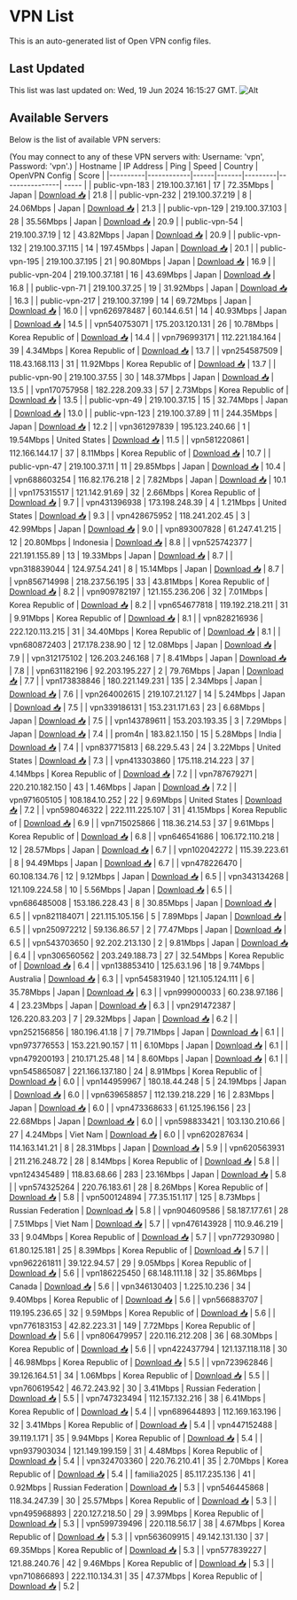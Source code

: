 # VPN List

This is an auto-generated list of Open VPN config files.

## Last Updated

This list was last updated on: Wed, 19 Jun 2024 16:15:27 GMT.
![Alt](https://repobeats.axiom.co/api/embed/186b98318ef1479477931607c1ad7d823f12451f.svg "Repobeats analytics image")

## Available Servers

Below is the list of available VPN servers:

(You may connect to any of these VPN servers with: Username: 'vpn', Password: 'vpn'.)
| Hostname | IP Address | Ping | Speed | Country | OpenVPN Config | Score |
|----------|------------|------|-------|---------|----------------| ----- |
| public-vpn-183 | 219.100.37.161 | 17 | 72.35Mbps | Japan | [Download 📥](./configs/server_0_JP.ovpn) | 21.8 |
| public-vpn-232 | 219.100.37.219 | 8 | 24.06Mbps | Japan | [Download 📥](./configs/server_1_JP.ovpn) | 21.3 |
| public-vpn-129 | 219.100.37.103 | 28 | 35.56Mbps | Japan | [Download 📥](./configs/server_2_JP.ovpn) | 20.9 |
| public-vpn-54 | 219.100.37.19 | 12 | 43.82Mbps | Japan | [Download 📥](./configs/server_3_JP.ovpn) | 20.9 |
| public-vpn-132 | 219.100.37.115 | 14 | 197.45Mbps | Japan | [Download 📥](./configs/server_4_JP.ovpn) | 20.1 |
| public-vpn-195 | 219.100.37.195 | 21 | 90.80Mbps | Japan | [Download 📥](./configs/server_5_JP.ovpn) | 16.9 |
| public-vpn-204 | 219.100.37.181 | 16 | 43.69Mbps | Japan | [Download 📥](./configs/server_6_JP.ovpn) | 16.8 |
| public-vpn-71 | 219.100.37.25 | 19 | 31.92Mbps | Japan | [Download 📥](./configs/server_7_JP.ovpn) | 16.3 |
| public-vpn-217 | 219.100.37.199 | 14 | 69.72Mbps | Japan | [Download 📥](./configs/server_8_JP.ovpn) | 16.0 |
| vpn626978487 | 60.144.6.51 | 14 | 40.93Mbps | Japan | [Download 📥](./configs/server_9_JP.ovpn) | 14.5 |
| vpn540753071 | 175.203.120.131 | 26 | 10.78Mbps | Korea Republic of | [Download 📥](./configs/server_10_KR.ovpn) | 14.4 |
| vpn796993171 | 112.221.184.164 | 39 | 4.34Mbps | Korea Republic of | [Download 📥](./configs/server_11_KR.ovpn) | 13.7 |
| vpn254587509 | 118.43.168.113 | 31 | 11.92Mbps | Korea Republic of | [Download 📥](./configs/server_12_KR.ovpn) | 13.7 |
| public-vpn-90 | 219.100.37.55 | 30 | 148.37Mbps | Japan | [Download 📥](./configs/server_13_JP.ovpn) | 13.5 |
| vpn170757958 | 182.228.209.33 | 57 | 2.73Mbps | Korea Republic of | [Download 📥](./configs/server_14_KR.ovpn) | 13.5 |
| public-vpn-49 | 219.100.37.15 | 15 | 32.74Mbps | Japan | [Download 📥](./configs/server_15_JP.ovpn) | 13.0 |
| public-vpn-123 | 219.100.37.89 | 11 | 244.35Mbps | Japan | [Download 📥](./configs/server_16_JP.ovpn) | 12.2 |
| vpn361297839 | 195.123.240.66 | 1 | 19.54Mbps | United States | [Download 📥](./configs/server_17_US.ovpn) | 11.5 |
| vpn581220861 | 112.166.144.17 | 37 | 8.11Mbps | Korea Republic of | [Download 📥](./configs/server_18_KR.ovpn) | 10.7 |
| public-vpn-47 | 219.100.37.11 | 11 | 29.85Mbps | Japan | [Download 📥](./configs/server_19_JP.ovpn) | 10.4 |
| vpn688603254 | 116.82.176.218 | 2 | 7.82Mbps | Japan | [Download 📥](./configs/server_20_JP.ovpn) | 10.1 |
| vpn175315517 | 121.142.91.69 | 32 | 2.66Mbps | Korea Republic of | [Download 📥](./configs/server_21_KR.ovpn) | 9.7 |
| vpn431396938 | 173.198.248.39 | 4 | 1.21Mbps | United States | [Download 📥](./configs/server_22_US.ovpn) | 9.3 |
| vpn428675952 | 118.241.202.45 | 3 | 42.99Mbps | Japan | [Download 📥](./configs/server_23_JP.ovpn) | 9.0 |
| vpn893007828 | 61.247.41.215 | 12 | 20.80Mbps | Indonesia | [Download 📥](./configs/server_24_ID.ovpn) | 8.8 |
| vpn525742377 | 221.191.155.89 | 13 | 19.33Mbps | Japan | [Download 📥](./configs/server_25_JP.ovpn) | 8.7 |
| vpn318839044 | 124.97.54.241 | 8 | 15.14Mbps | Japan | [Download 📥](./configs/server_26_JP.ovpn) | 8.7 |
| vpn856714998 | 218.237.56.195 | 33 | 43.81Mbps | Korea Republic of | [Download 📥](./configs/server_27_KR.ovpn) | 8.2 |
| vpn909782197 | 121.155.236.206 | 32 | 7.01Mbps | Korea Republic of | [Download 📥](./configs/server_28_KR.ovpn) | 8.2 |
| vpn654677818 | 119.192.218.211 | 31 | 9.91Mbps | Korea Republic of | [Download 📥](./configs/server_29_KR.ovpn) | 8.1 |
| vpn828216936 | 222.120.113.215 | 31 | 34.40Mbps | Korea Republic of | [Download 📥](./configs/server_30_KR.ovpn) | 8.1 |
| vpn680872403 | 217.178.238.90 | 12 | 12.08Mbps | Japan | [Download 📥](./configs/server_31_JP.ovpn) | 7.9 |
| vpn312175102 | 126.203.246.168 | 7 | 8.41Mbps | Japan | [Download 📥](./configs/server_32_JP.ovpn) | 7.8 |
| vpn631182196 | 92.203.195.227 | 2 | 79.76Mbps | Japan | [Download 📥](./configs/server_33_JP.ovpn) | 7.7 |
| vpn173838846 | 180.221.149.231 | 135 | 2.34Mbps | Japan | [Download 📥](./configs/server_34_JP.ovpn) | 7.6 |
| vpn264002615 | 219.107.21.127 | 14 | 5.24Mbps | Japan | [Download 📥](./configs/server_35_JP.ovpn) | 7.5 |
| vpn339186131 | 153.231.171.63 | 23 | 6.68Mbps | Japan | [Download 📥](./configs/server_36_JP.ovpn) | 7.5 |
| vpn143789611 | 153.203.193.35 | 3 | 7.29Mbps | Japan | [Download 📥](./configs/server_37_JP.ovpn) | 7.4 |
| prom4n | 183.82.1.150 | 15 | 5.28Mbps | India | [Download 📥](./configs/server_38_IN.ovpn) | 7.4 |
| vpn837715813 | 68.229.5.43 | 24 | 3.22Mbps | United States | [Download 📥](./configs/server_39_US.ovpn) | 7.3 |
| vpn413303860 | 175.118.214.223 | 37 | 4.14Mbps | Korea Republic of | [Download 📥](./configs/server_40_KR.ovpn) | 7.2 |
| vpn787679271 | 220.210.182.150 | 43 | 1.46Mbps | Japan | [Download 📥](./configs/server_41_JP.ovpn) | 7.2 |
| vpn971605105 | 108.184.10.252 | 22 | 9.69Mbps | United States | [Download 📥](./configs/server_42_US.ovpn) | 7.2 |
| vpn598046322 | 222.111.225.107 | 31 | 41.15Mbps | Korea Republic of | [Download 📥](./configs/server_43_KR.ovpn) | 6.9 |
| vpn715025866 | 118.36.214.53 | 37 | 9.61Mbps | Korea Republic of | [Download 📥](./configs/server_44_KR.ovpn) | 6.8 |
| vpn646541686 | 106.172.110.218 | 12 | 28.57Mbps | Japan | [Download 📥](./configs/server_45_JP.ovpn) | 6.7 |
| vpn102042272 | 115.39.223.61 | 8 | 94.49Mbps | Japan | [Download 📥](./configs/server_46_JP.ovpn) | 6.7 |
| vpn478226470 | 60.108.134.76 | 12 | 9.12Mbps | Japan | [Download 📥](./configs/server_47_JP.ovpn) | 6.5 |
| vpn343134268 | 121.109.224.58 | 10 | 5.56Mbps | Japan | [Download 📥](./configs/server_48_JP.ovpn) | 6.5 |
| vpn686485008 | 153.186.228.43 | 8 | 30.85Mbps | Japan | [Download 📥](./configs/server_49_JP.ovpn) | 6.5 |
| vpn821184071 | 221.115.105.156 | 5 | 7.89Mbps | Japan | [Download 📥](./configs/server_50_JP.ovpn) | 6.5 |
| vpn250972212 | 59.136.86.57 | 2 | 77.47Mbps | Japan | [Download 📥](./configs/server_51_JP.ovpn) | 6.5 |
| vpn543703650 | 92.202.213.130 | 2 | 9.81Mbps | Japan | [Download 📥](./configs/server_52_JP.ovpn) | 6.4 |
| vpn306560562 | 203.249.188.73 | 27 | 32.54Mbps | Korea Republic of | [Download 📥](./configs/server_53_KR.ovpn) | 6.4 |
| vpn138853410 | 125.63.1.96 | 18 | 9.74Mbps | Australia | [Download 📥](./configs/server_54_AU.ovpn) | 6.3 |
| vpn545831940 | 121.105.124.111 | 6 | 35.78Mbps | Japan | [Download 📥](./configs/server_55_JP.ovpn) | 6.3 |
| vpn999000033 | 60.238.97.186 | 4 | 23.23Mbps | Japan | [Download 📥](./configs/server_56_JP.ovpn) | 6.3 |
| vpn291472387 | 126.220.83.203 | 7 | 29.32Mbps | Japan | [Download 📥](./configs/server_57_JP.ovpn) | 6.2 |
| vpn252156856 | 180.196.41.18 | 7 | 79.71Mbps | Japan | [Download 📥](./configs/server_58_JP.ovpn) | 6.1 |
| vpn973776553 | 153.221.90.157 | 11 | 6.10Mbps | Japan | [Download 📥](./configs/server_59_JP.ovpn) | 6.1 |
| vpn479200193 | 210.171.25.48 | 14 | 8.60Mbps | Japan | [Download 📥](./configs/server_60_JP.ovpn) | 6.1 |
| vpn545865087 | 221.166.137.180 | 24 | 8.91Mbps | Korea Republic of | [Download 📥](./configs/server_61_KR.ovpn) | 6.0 |
| vpn144959967 | 180.18.44.248 | 5 | 24.19Mbps | Japan | [Download 📥](./configs/server_62_JP.ovpn) | 6.0 |
| vpn639658857 | 112.139.218.229 | 16 | 2.83Mbps | Japan | [Download 📥](./configs/server_63_JP.ovpn) | 6.0 |
| vpn473368633 | 61.125.196.156 | 23 | 22.68Mbps | Japan | [Download 📥](./configs/server_64_JP.ovpn) | 6.0 |
| vpn598833421 | 103.130.210.66 | 27 | 4.24Mbps | Viet Nam | [Download 📥](./configs/server_65_VN.ovpn) | 6.0 |
| vpn620287634 | 114.163.141.21 | 8 | 28.31Mbps | Japan | [Download 📥](./configs/server_66_JP.ovpn) | 5.9 |
| vpn620563931 | 211.216.248.72 | 28 | 8.14Mbps | Korea Republic of | [Download 📥](./configs/server_67_KR.ovpn) | 5.8 |
| vpn124345489 | 118.83.68.66 | 283 | 23.16Mbps | Japan | [Download 📥](./configs/server_68_JP.ovpn) | 5.8 |
| vpn574325264 | 220.76.183.61 | 28 | 8.26Mbps | Korea Republic of | [Download 📥](./configs/server_69_KR.ovpn) | 5.8 |
| vpn500124894 | 77.35.151.117 | 125 | 8.73Mbps | Russian Federation | [Download 📥](./configs/server_70_RU.ovpn) | 5.8 |
| vpn904609586 | 58.187.177.61 | 28 | 7.51Mbps | Viet Nam | [Download 📥](./configs/server_71_VN.ovpn) | 5.7 |
| vpn476143928 | 110.9.46.219 | 33 | 9.04Mbps | Korea Republic of | [Download 📥](./configs/server_72_KR.ovpn) | 5.7 |
| vpn772930980 | 61.80.125.181 | 25 | 8.39Mbps | Korea Republic of | [Download 📥](./configs/server_73_KR.ovpn) | 5.7 |
| vpn962261811 | 39.122.94.57 | 29 | 9.05Mbps | Korea Republic of | [Download 📥](./configs/server_74_KR.ovpn) | 5.6 |
| vpn186225450 | 68.148.111.18 | 32 | 35.86Mbps | Canada | [Download 📥](./configs/server_75_CA.ovpn) | 5.6 |
| vpn346130403 | 1.225.10.236 | 34 | 9.40Mbps | Korea Republic of | [Download 📥](./configs/server_76_KR.ovpn) | 5.6 |
| vpn566883707 | 119.195.236.65 | 32 | 9.59Mbps | Korea Republic of | [Download 📥](./configs/server_77_KR.ovpn) | 5.6 |
| vpn776183153 | 42.82.223.31 | 149 | 7.72Mbps | Korea Republic of | [Download 📥](./configs/server_78_KR.ovpn) | 5.6 |
| vpn806479957 | 220.116.212.208 | 36 | 68.30Mbps | Korea Republic of | [Download 📥](./configs/server_79_KR.ovpn) | 5.6 |
| vpn422437794 | 121.137.118.118 | 30 | 46.98Mbps | Korea Republic of | [Download 📥](./configs/server_80_KR.ovpn) | 5.5 |
| vpn723962846 | 39.126.164.51 | 34 | 1.06Mbps | Korea Republic of | [Download 📥](./configs/server_81_KR.ovpn) | 5.5 |
| vpn760619542 | 46.72.243.92 | 30 | 3.41Mbps | Russian Federation | [Download 📥](./configs/server_82_RU.ovpn) | 5.5 |
| vpn747323494 | 112.157.132.216 | 38 | 6.41Mbps | Korea Republic of | [Download 📥](./configs/server_83_KR.ovpn) | 5.4 |
| vpn689644893 | 112.169.163.196 | 32 | 3.41Mbps | Korea Republic of | [Download 📥](./configs/server_84_KR.ovpn) | 5.4 |
| vpn447152488 | 39.119.1.171 | 35 | 9.94Mbps | Korea Republic of | [Download 📥](./configs/server_85_KR.ovpn) | 5.4 |
| vpn937903034 | 121.149.199.159 | 31 | 4.48Mbps | Korea Republic of | [Download 📥](./configs/server_86_KR.ovpn) | 5.4 |
| vpn324703360 | 220.76.210.41 | 35 | 2.70Mbps | Korea Republic of | [Download 📥](./configs/server_87_KR.ovpn) | 5.4 |
| familia2025 | 85.117.235.136 | 41 | 0.92Mbps | Russian Federation | [Download 📥](./configs/server_88_RU.ovpn) | 5.3 |
| vpn546445868 | 118.34.247.39 | 30 | 25.57Mbps | Korea Republic of | [Download 📥](./configs/server_89_KR.ovpn) | 5.3 |
| vpn495968893 | 220.127.218.50 | 29 | 3.99Mbps | Korea Republic of | [Download 📥](./configs/server_90_KR.ovpn) | 5.3 |
| vpn599739496 | 220.118.56.17 | 38 | 4.67Mbps | Korea Republic of | [Download 📥](./configs/server_91_KR.ovpn) | 5.3 |
| vpn563609915 | 49.142.131.130 | 37 | 69.35Mbps | Korea Republic of | [Download 📥](./configs/server_92_KR.ovpn) | 5.3 |
| vpn577839227 | 121.88.240.76 | 42 | 9.46Mbps | Korea Republic of | [Download 📥](./configs/server_93_KR.ovpn) | 5.3 |
| vpn710866893 | 222.110.134.31 | 35 | 47.37Mbps | Korea Republic of | [Download 📥](./configs/server_94_KR.ovpn) | 5.2 |
